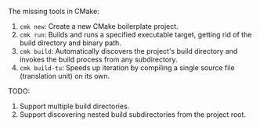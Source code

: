 The missing tools in CMake:
1. `cmk new`: Create a new CMake boilerplate project.
2. `cmk run`: Builds and runs a specified executable target, getting rid of the build directory and binary path.
3. `cmk build`: Automatically discovers the project's build directory and invokes the build process from any subdirectory.
4. `cmk build-tu`: Speeds up iteration by compiling a single source file (translation unit) on its own.

TODO:
1. Support multiple build directories.
2. Support discovering nested build subdirectories from the project root.
